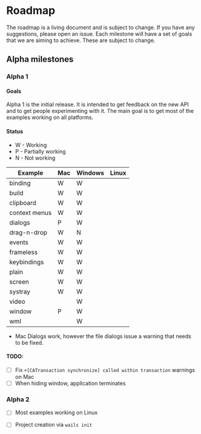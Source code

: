 # Roadmap

The roadmap is a living document and is subject to change. If you have any suggestions, please open an issue.
Each milestone will have a set of goals that we are aiming to achieve. These are subject to change.

## Alpha milestones

### Alpha 1

#### Goals

Alpha 1 is the initial release. It is intended to get feedback on the new API and to get people experimenting with it.
The main goal is to get most of the examples working on all platforms.

#### Status

- W - Working
- P - Partially working
- N - Not working

| Example       | Mac | Windows | Linux |
|---------------|-----|---------|-------|
| binding       | W   | W       |       |
| build         | W   | W       |       |
| clipboard     | W   | W       |       |
| context menus | W   | W       |       |
| dialogs       | P   | W       |       |
| drag-n-drop   | W   | N       |       |
| events        | W   | W       |       |
| frameless     | W   | W       |       |
| keybindings   | W   | W       |       |
| plain         | W   | W       |       |
| screen        | W   | W       |       |
| systray       | W   | W       |       |
| video         |     | W       |       |
| window        | P   | W       |       |
| wml           |     | W       |       |

- Mac Dialogs work, however the file dialogs issue a warning that needs to be fixed.

#### TODO:

- [ ] Fix `+[CATransaction synchronize] called within transaction` warnings on Mac
- [ ] When hiding window, application terminates

### Alpha 2

- [ ] Most examples working on Linux
- [ ] Project creation via `wails init`

